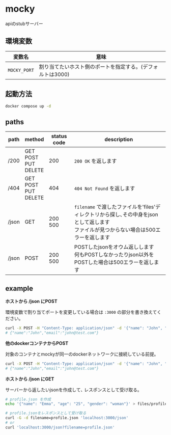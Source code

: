 # mocky

apiのstubサーバー

## 環境変数

| 変数名       | 意味                                                       |
| ------------ | ---------------------------------------------------------- |
| `MOCKY_PORT` | 割り当てたいホスト側のポートを指定する。(デフォルトは3000) |

## 起動方法

```sh
docker compose up -d
```

## paths

| path  | method                             | status code  | description                                                                                                                                |
| ----- | ---------------------------------- | ------------ | ------------------------------------------------------------------------------------------------------------------------------------------ |
| /200  | GET<br />POST<br />PUT<br />DELETE | 200          | `200 OK` を返します                                                                                                                        |
| /404  | GET<br />POST<br />PUT<br />DELETE | 404          | `404 Not Found` を返します                                                                                                                 |
| /json | GET                                | 200<br />500 | `filename` で渡したファイルを'files'ディレクトリから探し､その中身をjsonとして返します<br />ファイルが見つからない場合は500エラーを返します |
| /json | POST                               | 200<br />500 | POSTしたjsonをオウム返しします<br />何もPOSTしなかったりjson以外をPOSTした場合は500エラーを返します                                        |

## example

**ホストから /json にPOST**

環境変数で割り当てポートを変更している場合は `:3000` の部分を書き換えてください。

```sh
curl -X POST -H "Content-Type: application/json" -d '{"name": "John", "email": "john@test.com"}' localhost:3000/json
# {"name":"John","email":"john@test.com"}
```

**他のdockerコンテナからPOST**

対象のコンテナとmockyが同一のdockerネットワークに接続している前提｡

```sh
curl -X POST -H "Content-Type: application/json" -d '{"name": "John", "email": "john@test.com"}' mocky:3000/json
# {"name":"John","email":"john@test.com"}
```

**ホストから /json にGET**

サーバーから返したいjsonを作成して､ レスポンスとして受け取る｡

```sh
# profile.json を作成
echo '{"name": "Emma", "age": "25", "gender": "woman"}' > files/profile.json

# profile.jsonをレスポンスとして受け取る
curl -G -d filename=profile.json 'localhost:3000/json'
# or
curl 'localhost:3000/json?filename=profile.json'
```